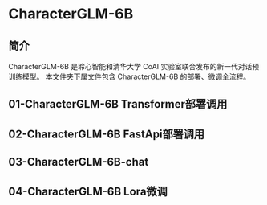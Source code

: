 # CharacterGLM-6B
## 简介
CharacterGLM-6B 是聆心智能和清华大学 CoAI 实验室联合发布的新一代对话预训练模型。
本文件夹下属文件包含 CharacterGLM-6B 的部署、微调全流程。
## 01-CharacterGLM-6B Transformer部署调用
## 02-CharacterGLM-6B FastApi部署调用
## 03-CharacterGLM-6B-chat
## 04-CharacterGLM-6B Lora微调

